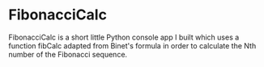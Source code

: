 # FibonacciCalc
FibonacciCalc is a short little Python console app I built which uses a function fibCalc adapted from Binet's formula in order to calculate the Nth number of the Fibonacci sequence.
